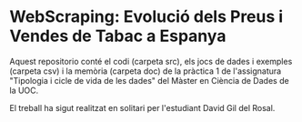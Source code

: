 # WebScraping: Evolució dels Preus i Vendes de Tabac a Espanya

Aquest repositorio conté el codi (carpeta src), els jocs de dades i exemples (carpeta csv) i la memòria (carpeta doc) de la pràctica 1 de l'assignatura "Tipologia i cicle de vida de les dades" del Màster en Ciència de Dades de la UOC.

El treball ha sigut realitzat en solitari per l'estudiant David Gil del Rosal.
